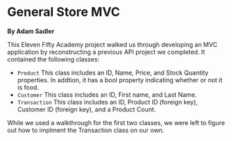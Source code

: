 # General Store MVC

**By Adam Sadler**

This Eleven Fifty Academy project walked us through developing an MVC application by reconstructing a previous API project we completed. It contained the following classes:
- `Product` This class includes an ID, Name, Price, and Stock Quantity properties. In addtion, it has a bool property indicating whether or not it is food.
- `Customer` This class includes an ID, First name, and Last Name.
- `Transaction` This class includes an ID, Product ID (foreign key), Customer ID (foreign key), and a Product Count.

While we used a walkthrough for the first two classes, we were left to figure out how to implment the Transaction class on our own.

